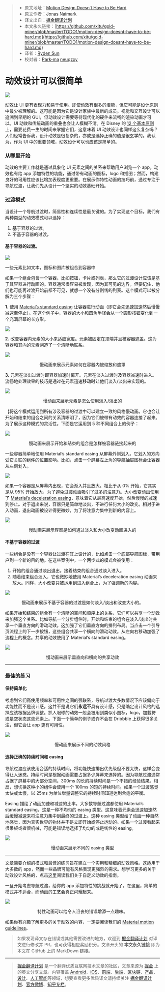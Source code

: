 > * 原文地址：[Motion Design Doesn’t Have to Be Hard](https://medium.com/google-design/motion-design-doesnt-have-to-be-hard-33089196e6c2)
> * 原文作者：[Jonas Naimark](https://medium.com/@jnaimark?source=post_header_lockup)
> * 译文出自：[掘金翻译计划](https://github.com/xitu/gold-miner)
> * 本文永久链接：[https://github.com/xitu/gold-miner/blob/master/TODO1/motion-design-doesnt-have-to-be-hard.md](https://github.com/xitu/gold-miner/blob/master/TODO1/motion-design-doesnt-have-to-be-hard.md)
> * 译者：[Ryden Sun](https://juejin.im/user/585b9407da2f6000657a5c0c)
> * 校对者：[Park-ma](https://github.com/Park-ma) [neuqzxy](https://github.com/neuqzxy)

# 动效设计可以很简单

![](https://cdn-images-1.medium.com/max/2000/1*mVa7DA7XfZUb0cDpNj-Vng.gif)

动效让 UI 更有表现力和易于使用。即使动效有很多的潜能，但它可能是设计原则中最少被理解的。这可能是因为它是设计家族中最新的成员。视觉和交互设计可以追溯到早期的 GUI，但动效设计需要等待现代化的硬件来流畅的渲染动画才可以。UI 动效和传统动画的重叠也会让人模糊不清。在 Disney 的 [12 个基本原则](https://en.wikipedia.org/wiki/12_basic_principles_of_animation)上，需要花费一生的时间来掌握它们，这意味着 UI 动效设计也同样这么复杂吗？人们经常告诉我，设计动效是很复杂的，亦或是选择正确的值是很玄学的。我认为，作为 UI 中的重要领域，动效设计可以也应该是简单的。

### 从哪里开始

动效的主要工作就是通过具象化 UI 元素之间的关系来帮助用户浏览一个 app。动效也有给 app 添加特性的功能，通过带有动画的图标，logo 和插图；然而，构建良好的可用性应该比增加表现度更重要。在展示你特性动画的技巧前，通过专注于导航过渡，让我们先从设计一个坚实的动效基础开始。

### 过渡模式

当设计一个导航过渡时，简易性和连续性是最关键的。为了实现这个目标，我们有两种类型的动效模式可以选择：

1.  基于容器的过渡。
2.  不基于容器的过渡。

#### 基于容器的过渡。

![](https://cdn-images-1.medium.com/max/600/1*SX8QU5bCP1ceLQhM1DRr8g.gif)

一些元素比如文本，图标和图片被组合到容器中

如果一个组合包含一个容器，比如按钮，卡片或列表，那么它的过渡设计应该是基于其容器进行动画的。容器通常很容易被发现，因为其可见的边界，但要记住，他们也可能再过渡开始前都不可见，就想一个没有分割线的列表。这个模式可以被分解为三个步骤：

**1.** 使用 [Material’s standard easing](https://material.io/design/motion/speed.html#easing) 让容器进行动画（即它会先迅速加速然后慢慢减速至停止）。在这个例子中，容器的大小和圆角半径会从一个圆形按钮变化到一个充满屏幕的长方形。

![](https://cdn-images-1.medium.com/max/800/1*dv557WZmYFEx_T7Z4XUpFA.gif)

**2.** 改变容器内元素的大小来适应宽度。元素被固定在顶端并且被容器遮盖。这为容器和其内的元素创造了一个清晰地联系。

![](https://cdn-images-1.medium.com/max/800/1*IgUQHrbcRGyGpW8laj6ZWw.gif)

<center>慢动画来展示元素如何在容器内被缩放和遮罩</center>

**3.** 元素在淡出过渡时即容器加速时离开。元素在淡入过渡时及容器减速时进入。流畅地处理效果的技巧是通过在元素迅速移动时让他们淡入/淡出来实现的。

![](https://cdn-images-1.medium.com/max/1000/1*GXG-QKLh4ILSjw3_A9FCfA.gif)

<center>慢动画来展示元素是怎么使用淡入/淡出的</center>

【将这个模式运用到所有涉及容器的过渡中可以建立一致的风格慢动画。它也会让开始和结束的组合之间的关系清晰明了，因为它们被带有动效的容器连接了起来。为了展示这种模式的灵活性，下面是它运用到 5 种不同组合上的例子：

![](https://cdn-images-1.medium.com/max/2000/1*uyyN_Xoe3fnvlVi0mvY0nA.gif)

<center>慢动画来展示开始和结束的组合是怎样被容器链接起来的</center>

一些容器简单地使用 Material’s standard easing 从屏幕外侧划入。它划入的方向受它关联的组件的位置影响。比如，点击一个屏幕左上角的导航抽屉图标会让容器从左侧划入。

![](https://cdn-images-1.medium.com/max/1000/1*kDHIYLL1TQq9brqgkBDcvA.gif)

如果一个容器是从屏幕内出现，它会渐入并且放大。相比于从 0% 开始，它其实是从 95% 开始放大，为了避免过渡动画吸引了过多的注意力。大小改变动画使用了 [Material’s deceleration easing](https://material.io/design/motion/speed.html#easing)，意味着它从最高速度开始，然后慢慢的减速到停止。对于退出来说，容器只是简单地淡出，不进行任何大小的改变。相对于进入动画，退出动画被设计得更微妙，为了将注意力集中到新的内容上。

![](https://cdn-images-1.medium.com/max/800/1*JmunYZEFJzSaV7kCyzYPMg.gif)

<center>慢动画来展示容器是如何通过淡入和大小改变动画进入的</center>

#### 不基于容器的过渡

一些组合是没有一个容器让过渡在其上设计的，比如点击一个底部导航图标，带用户到一个新的目的地。在这些案例中，一个两步式的模式会被使用：

1.  开始的组合通过淡出退出，接着结束的组合通过淡入进入。
2.  随着结束组合淡入，它也微妙地使用 Material’s deceleration easing 动画来放大。同样，大小改变只被运用到进入组合上，为了强调新的内容。

![](https://cdn-images-1.medium.com/max/800/1*EMaQi0I-Zvt3JHEiqal56Q.gif)

<center>慢动画来展示不基于容器的过渡是如何淡入/淡出和改变大小的。</center>

如果开始和结束的组合有一个清晰的空间和顺序上的关系，它们可以共享一个动效来加强这个关系。比如导航一个分步组件时，开始和结束的组合在淡入/淡出时共享一个垂直方向的滑动动效。这加强了它们垂直方向的排列布局。当点击一个引导页流程上的下一步按钮，这些组合共享一个横向的滑动动效。从左向右移动加强了流程上的概念。共享的动效使用了 Material’s standard easing。

![](https://cdn-images-1.medium.com/max/1000/1*9pGkX_CRRRlnhIHy4ZvxOA.gif)

<center>慢动画来展示垂直向和横向的共享动效</center>

* * *

### 最佳的练习

#### 保持简单化

考虑到它们高使用频率和可用性之间的强联系，导航过渡大多数情况下应该偏向于功能性而不是设计感。这并不是说它们**永远不**具有设计感，只是确定设计风格的选择应该根据品牌调整。抓人眼球的动效一般会被用到类似小图标，logo，加载符或是空状态这些元素上。下面一个简单的例子或许不会在 Dribbble 上获得很多关注，但它会让 app 更有可用性。

![](https://cdn-images-1.medium.com/max/1000/1*9vPdOuElDyPZtCHYM3shFA.gif)

<center>慢动画来展示不同的动效风格</center>

#### 选择正确的持续时间和 easing

导航过渡应该使用合适的持续时间，将功能快速排出优先级但不要太快，这样会变得让人迷惑。持续时间是根据动画需要占据多少屏幕来选择的。因为导航过渡通常占据了屏幕中的大部分空间，300ms 的长的持续时间是一个不错的经验结果。相反，想切换这种小的组件会使用一个 100ms 的短的持续时间。如果一个过渡感觉太快或太慢，以 25ms 为单位增量调整它的持续时间知道达到合适的平衡。

Easing 描绘了动画加速和减速的比率。大多数导航过渡都使用 Material’s standard easing，这是一种不均匀的 easing 类型。这意味着元素会迅速加速然后缓慢减速来将注意力集中到最终的过渡上。这种 easing 类型给了动画一种自然地感觉，因为真实世界的物体并不是立即开始或停止运动的。如果一个过渡看起来很呆板或者很机械，可能是错误地选择了均匀的或是线性的 easing。

![](https://cdn-images-1.medium.com/max/1000/1*UNRu3Rm4_fgj8j8xUGFHvg.gif)

<center>慢动画来展示不同的 easing 类型</center>

* * *

文章简要介绍的模式和最佳的练习旨在建立一个实用和精细的动效风格。这适用于大多数的 app，然而一些品牌可能有风格表现更强烈的需求。想学习更多的关于动效设计风格的，点击[这里](https://material.io/design/motion/customization.html)阅读我们关于自定义动效的指南。

一旦开始考虑导航过渡，给你的 app 添加特性的挑战就开始了。在这里，简单的模式并不适合，而动画的工艺会真正闪耀起来。

![](https://cdn-images-1.medium.com/max/800/1*N22ZpI-Mvv5vMXTWCx77nQ.gif)

<center>特性动画可以给令人沮丧的错误增添一点趣味。</center>

如果你有兴趣了解更多的关于动效的内容，一定要阅读我们的 [Material motion guidelines](https://material.io/design/motion/understanding-motion.html#principles)。

> 如果发现译文存在错误或其他需要改进的地方，欢迎到 [掘金翻译计划](https://github.com/xitu/gold-miner) 对译文进行修改并 PR，也可获得相应奖励积分。文章开头的 **本文永久链接** 即为本文在 GitHub 上的 MarkDown 链接。


---

> [掘金翻译计划](https://github.com/xitu/gold-miner) 是一个翻译优质互联网技术文章的社区，文章来源为 [掘金](https://juejin.im) 上的英文分享文章。内容覆盖 [Android](https://github.com/xitu/gold-miner#android)、[iOS](https://github.com/xitu/gold-miner#ios)、[前端](https://github.com/xitu/gold-miner#前端)、[后端](https://github.com/xitu/gold-miner#后端)、[区块链](https://github.com/xitu/gold-miner#区块链)、[产品](https://github.com/xitu/gold-miner#产品)、[设计](https://github.com/xitu/gold-miner#设计)、[人工智能](https://github.com/xitu/gold-miner#人工智能)等领域，想要查看更多优质译文请持续关注 [掘金翻译计划](https://github.com/xitu/gold-miner)、[官方微博](http://weibo.com/juejinfanyi)、[知乎专栏](https://zhuanlan.zhihu.com/juejinfanyi)。   
